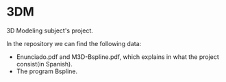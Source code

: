 # 3DM
3D Modeling subject's project.

In the repository we can find the following data:
- Enunciado.pdf and M3D-Bspline.pdf, which explains in what the project consist(in Spanish).
- The program Bspline. 
